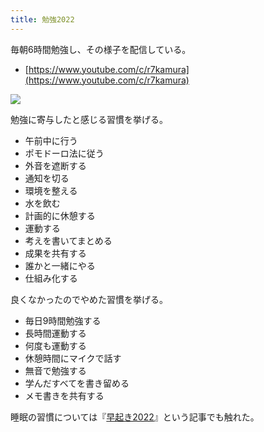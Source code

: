 ```yaml
---
title: 勉強2022
---
```

毎朝6時間勉強し、その様子を配信している。

*   [https://www.youtube.com/c/r7kamura](https://www.youtube.com/c/r7kamura)

![](https://lh3.googleusercontent.com/docs/ADP-6oE1PB7EWIOHhD6k6I3qRlcyFvMls0DjUuFJEdtlP3S2I-OSwmlnW52Xyr2dwZ433SoSM__EQ2Hz-mAJPMDNvlMp87BzzZ9JVVm8rAlKHaNIPGvv3Bpb900ZA0J28i59Xkk6AnXj_cTTpVrzl8X3h_IfRJPRcHWGSTGh4ES_EBYP5PyhdDQ2YzOg0qSjVQQQJJDAXuLRdHUkgDeOmezPpZUBX3SzFnC1MfWzT17dtI9A_k9Q-AlaGJJ1AE2dy3scXOyJ6xcKS44AnsW-sp3XYasBCFHYxACep8QmMRXzkwScNbxAgQeZoE1LkzRyVHnMxOI5Y1Nacb-oClpq8SqXtwpTpFDTNqF9tKv1lKfAOrfXpE1Zyqv8Vs5tCXN_hMWpqJdgCCybd9Ql39xA22owEfmyvCIehaMy73Tgwqa3ECEv3xU-qaBsuosHgsf_oLcObIDdR1fNZ7SsbIvd4b-u3esQ0isIFUlv8LsbeMKR3r13zW1U8NeR64DjxWSfkaGF8zT9OGVFEzVGHjFAZVWYlhO25JzIwqnRWoxqR1kr-lFvYn7-npeUExsz73L9f7LPJuiG7futBBV9n_P8bJxKCyjAFCq_gjPmTfwxzpucHJhKSV-0d3V689T1fQGK6OIOJZ8DkSt9-tkVtzqNo-W7oCO_TIyfueWibjcYiN8E20icpYBYy2qHL9RVNSA3BesrDsTWuBx2Z-QfnQZunquoQCd1Inb5iRdvPpvOeLwQ4t_Dd8VUxQWZqkA4F1yOqaGAdR4oHzgOIXtQpCOA5-DIWKe13DfeLixxm8QXv-3KlGtHEt173Tnw-NCgPQQ0MydoB3b76V68GxRuFKY_Yl0N5uxi9y9d36KTR0Ws_S1QHnsin_jhGPKerEngkvpbRDXN6WegD-zPmtsIVcT9RpisZjoZi1qXX-hGL_AYx9B2MYz17NdXDTbX-LdT1k0yPllivWpYhTL5s0cmjmRXCSvE53Kbvvo4C5DuQTQ1l4jjViTOAeGE0XLJPzI0QntnbS1dtnLfi1yobZ8CNvGlXmQDt_UTYUfzZrKr03-sqtX8Y0HzlXtTMmF2gZouP1FcH-Qu1MsZsnotK5zTegs7Rey-N4-VfFIs9ObJVsIKLUsLtiqOXG3wuq3193NqhaDXMj0kkL88Zl40hk-1JHvXvsKyA6gdhFZDfVSM0l2XwdeeITHGk35xiQcVAIYdW5d-MVVjrzTUblgLdaFGsAKGMcrp_bYnkfO9LBbGRRzOom2yPGbjQjHWRA)

勉強に寄与したと感じる習慣を挙げる。

*   午前中に行う
*   ポモドーロ法に従う
*   外音を遮断する
*   通知を切る
*   環境を整える
*   水を飲む
*   計画的に休憩する
*   運動する
*   考えを書いてまとめる
*   成果を共有する
*   誰かと一緒にやる
*   仕組み化する

良くなかったのでやめた習慣を挙げる。

*   毎日9時間勉強する
*   長時間運動する
*   何度も運動する
*   休憩時間にマイクで話す
*   無音で勉強する
*   学んだすべてを書き留める
*   メモ書きを共有する

睡眠の習慣については『[早起き2022](https://r7kamura.com/articles/2022-06-21-good-morning-2022)』という記事でも触れた。
